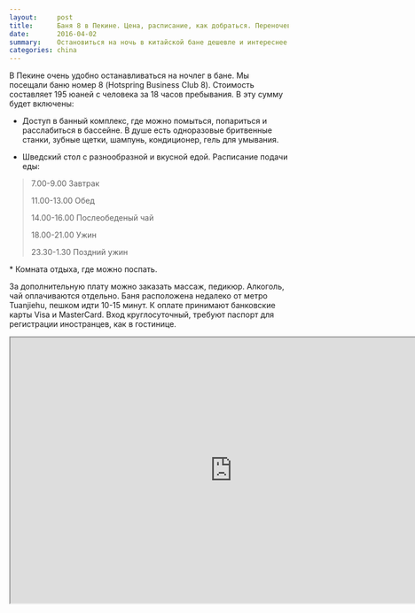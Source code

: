 ```yaml
---
layout:     post
title:      Баня 8 в Пекине. Цена, расписание, как добраться. Переночевать в сауне в Китае - это интересно.
date:       2016-04-02
summary:    Остановиться на ночь в китайской бане дешевле и интереснее чем в гостнице.
categories: china
---
```


В Пекине очень удобно останавливаться на ночлег в бане. Мы посещали баню номер 8 (Hotspring Business Club 8). Стоимость составляет 195 юаней с человека за 18 часов пребывания. В эту сумму будет включены: 

* Доступ в банный комплекс, где можно помыться, попариться и расслабиться в бассейне. В душе есть одноразовые бритвенные станки, зубные щетки, шампунь, кондиционер, гель для умывания. 

* Шведский стол с разнообразной и вкусной едой.
Расписание подачи еды:
<blockquote>
<p>7.00-9.00 Завтрак</p>

<p>11.00-13.00 Обед</p>

<p>14.00-16.00 Послеобеденый чай</p>

<p>18.00-21.00 Ужин</p>

<p>23.30-1.30 Поздний ужин</p>

</blockquote>
* Комната отдыха, где можно поспать.


За дополнительную плату можно заказать массаж, педикюр. Алкоголь, чай оплачиваются отдельно.
Баня расположена недалеко от метро Tuanjiehu, пешком идти 10-15 минут. К оплате принимают банковские карты Visa и MasterCard. Вход круглосуточный, требуют паспорт для регистрации иностранцев, как в гостинице. 

<iframe src="https://www.google.com/maps/d/embed?mid=zJv_gutsJCmU.kJ5YH1jwJrfk" width="800" height="480"></iframe>

